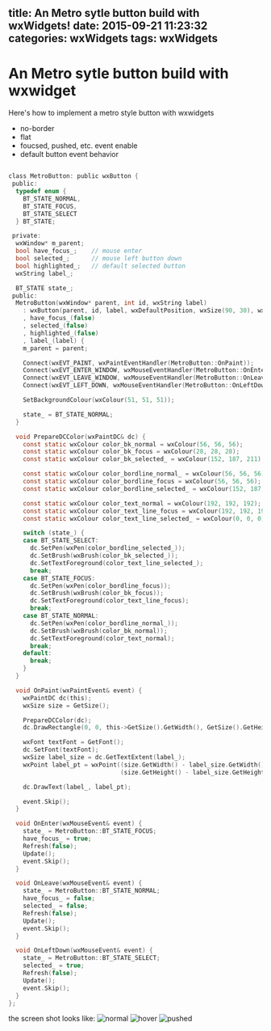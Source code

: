 title:  An Metro sytle button build with wxWidgets!
date:   2015-09-21 11:23:32
categories: wxWidgets
tags: wxWidgets
---

# An Metro sytle button build with wxwidget

Here's how to implement a metro style button with wxwidgets
  - no-border
  - flat
  - foucsed, pushed, etc. event enable
  - default button event behavior 

```C

class MetroButton: public wxButton {
 public:
  typedef enum {
    BT_STATE_NORMAL,
    BT_STATE_FOCUS,
    BT_STATE_SELECT
  } BT_STATE;

 private:
  wxWindow* m_parent;
  bool have_focus_;    // mouse enter
  bool selected_;      // mouse left button down
  bool highlighted_;   // default selected button
  wxString label_;

  BT_STATE state_;
 public:
  MetroButton(wxWindow* parent, int id, wxString label)
    : wxButton(parent, id, label, wxDefaultPosition, wxSize(90, 30), wxNO_BORDER)
    , have_focus_(false)
    , selected_(false)
    , highlighted_(false)
    , label_(label) {
    m_parent = parent;

    Connect(wxEVT_PAINT, wxPaintEventHandler(MetroButton::OnPaint));
    Connect(wxEVT_ENTER_WINDOW, wxMouseEventHandler(MetroButton::OnEnter));
    Connect(wxEVT_LEAVE_WINDOW, wxMouseEventHandler(MetroButton::OnLeave));
    Connect(wxEVT_LEFT_DOWN, wxMouseEventHandler(MetroButton::OnLeftDown));

    SetBackgroundColour(wxColour(51, 51, 51));

    state_ = BT_STATE_NORMAL;
  }

  void PrepareDCColor(wxPaintDC& dc) {
    const static wxColour color_bk_normal = wxColour(56, 56, 56);
    const static wxColour color_bk_focus = wxColour(28, 28, 28);
    const static wxColour color_bk_selected_ = wxColour(152, 187, 211);

    const static wxColour color_bordline_normal_ = wxColour(56, 56, 56);
    const static wxColour color_bordline_focus = wxColour(56, 56, 56);
    const static wxColour color_bordline_selected_ = wxColour(152, 187, 211);

    const static wxColour color_text_normal = wxColour(192, 192, 192);
    const static wxColour color_text_line_focus = wxColour(192, 192, 192);
    const static wxColour color_text_line_selected_ = wxColour(0, 0, 0);

    switch (state_) {
    case BT_STATE_SELECT:
      dc.SetPen(wxPen(color_bordline_selected_));
      dc.SetBrush(wxBrush(color_bk_selected_));
      dc.SetTextForeground(color_text_line_selected_);
      break;
    case BT_STATE_FOCUS:
      dc.SetPen(wxPen(color_bordline_focus));
      dc.SetBrush(wxBrush(color_bk_focus));
      dc.SetTextForeground(color_text_line_focus);
      break;
    case BT_STATE_NORMAL:
      dc.SetPen(wxPen(color_bordline_normal_));
      dc.SetBrush(wxBrush(color_bk_normal));
      dc.SetTextForeground(color_text_normal);
      break;
    default:
      break;
    }
  }

  void OnPaint(wxPaintEvent& event) {
    wxPaintDC dc(this);
    wxSize size = GetSize();

    PrepareDCColor(dc);
    dc.DrawRectangle(0, 0, this->GetSize().GetWidth(), GetSize().GetHeight());

    wxFont textFont = GetFont();
    dc.SetFont(textFont);
    wxSize label_size = dc.GetTextExtent(label_);
    wxPoint label_pt = wxPoint((size.GetWidth() - label_size.GetWidth()) / 2,
                               (size.GetHeight() - label_size.GetHeight()) / 2);

    dc.DrawText(label_, label_pt);

    event.Skip();
  }

  void OnEnter(wxMouseEvent& event) {
    state_ = MetroButton::BT_STATE_FOCUS;
    have_focus_ = true;
    Refresh(false);
    Update();
    event.Skip();
  }

  void OnLeave(wxMouseEvent& event) {
    state_ = MetroButton::BT_STATE_NORMAL;
    have_focus_ = false;
    selected_ = false;
    Refresh(false);
    Update();
    event.Skip();
  }

  void OnLeftDown(wxMouseEvent& event) {
    state_ = MetroButton::BT_STATE_SELECT;
    selected_ = true;
    Refresh(false);
    Update();
    event.Skip();
  }
};
```

the screen shot looks like:
![normal](http://bianliu1013.github.io/image/2015-9-21-metro%20button1.png)
![hover](http://bianliu1013.github.io/image/2015-9-21-metro%20button2.png)
![pushed](http://bianliu1013.github.io/image/2015-9-21-metro%20button3.png)
